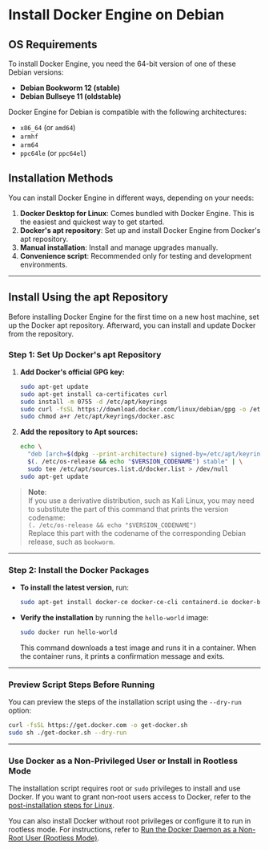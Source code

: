 # Install Docker Engine on Debian

## OS Requirements

To install Docker Engine, you need the 64-bit version of one of these Debian versions:

- **Debian Bookworm 12 (stable)**
- **Debian Bullseye 11 (oldstable)**

Docker Engine for Debian is compatible with the following architectures:
- `x86_64` (or `amd64`)
- `armhf`
- `arm64`
- `ppc64le` (or `ppc64el`)

## Installation Methods

You can install Docker Engine in different ways, depending on your needs:

1. **Docker Desktop for Linux**: Comes bundled with Docker Engine. This is the easiest and quickest way to get started.
2. **Docker's apt repository**: Set up and install Docker Engine from Docker's apt repository.
3. **Manual installation**: Install and manage upgrades manually.
4. **Convenience script**: Recommended only for testing and development environments.

---

## Install Using the apt Repository

Before installing Docker Engine for the first time on a new host machine, set up the Docker apt repository. Afterward, you can install and update Docker from the repository.

### Step 1: Set Up Docker's apt Repository

1. **Add Docker's official GPG key:**
    ```bash
    sudo apt-get update
    sudo apt-get install ca-certificates curl
    sudo install -m 0755 -d /etc/apt/keyrings
    sudo curl -fsSL https://download.docker.com/linux/debian/gpg -o /etc/apt/keyrings/docker.asc
    sudo chmod a+r /etc/apt/keyrings/docker.asc
    ```

2. **Add the repository to Apt sources:**
    ```bash
    echo \
      "deb [arch=$(dpkg --print-architecture) signed-by=/etc/apt/keyrings/docker.asc] https://download.docker.com/linux/debian \
      $(. /etc/os-release && echo "$VERSION_CODENAME") stable" | \
      sudo tee /etc/apt/sources.list.d/docker.list > /dev/null
    sudo apt-get update
    ```

> **Note**:  
> If you use a derivative distribution, such as Kali Linux, you may need to substitute the part of this command that prints the version codename:  
> `(. /etc/os-release && echo "$VERSION_CODENAME")`  
> Replace this part with the codename of the corresponding Debian release, such as `bookworm`.

---

### Step 2: Install the Docker Packages

- **To install the latest version**, run:
  ```bash
  sudo apt-get install docker-ce docker-ce-cli containerd.io docker-buildx-plugin docker-compose-plugin
  ```

- **Verify the installation** by running the `hello-world` image:
  ```bash
  sudo docker run hello-world
  ```
  This command downloads a test image and runs it in a container. When the container runs, it prints a confirmation message and exits.

---

### Preview Script Steps Before Running

You can preview the steps of the installation script using the `--dry-run` option:
```bash
curl -fsSL https://get.docker.com -o get-docker.sh
sudo sh ./get-docker.sh --dry-run
```

---

### Use Docker as a Non-Privileged User or Install in Rootless Mode

The installation script requires root or `sudo` privileges to install and use Docker. If you want to grant non-root users access to Docker, refer to the [post-installation steps for Linux](https://docs.docker.com/engine/install/linux-postinstall/).

You can also install Docker without root privileges or configure it to run in rootless mode. For instructions, refer to [Run the Docker Daemon as a Non-Root User (Rootless Mode)](https://docs.docker.com/engine/security/rootless/).